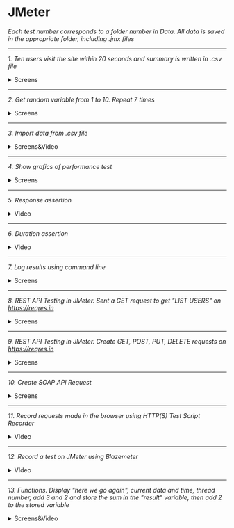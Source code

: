 # JMeter

*Each test number corresponds to a folder number in Data. All data is saved in the appropriate folder, including .jmx files*

***

*1. Ten users visit the site within 20 seconds and summary is written in .csv file*

<details>
  <summary>Screens</summary>
  
  ![JMeter](https://github.com/Meiliger/JMeter/blob/main/Data/1/Thread%20Group.png)
  
  ![JMeter](https://github.com/Meiliger/JMeter/blob/main/Data/1/HTTP%20request.png)
  
  ![JMeter](https://github.com/Meiliger/JMeter/blob/main/Data/1/View%20Results%20Tree.png)
  
  ![JMeter](https://github.com/Meiliger/JMeter/blob/main/Data/1/View%20results%20in%20table.png)
  
  ![JMeter](https://github.com/Meiliger/JMeter/blob/main/Data/1/Summary%20report.png)
  
  ![JMeter](https://github.com/Meiliger/JMeter/blob/main/Data/1/Simple%20data%20writer.png)
  
  ![JMeter](https://github.com/Meiliger/JMeter/blob/main/Data/1/test.png)
</details>

***

*2. Get random variable from 1 to 10. Repeat 7 times*

<details>
  <summary>Screens</summary>
  
  ![JMeter](https://github.com/Meiliger/JMeter/blob/main/Data/2/Counter.png)
  
  ![JMeter](https://github.com/Meiliger/JMeter/blob/main/Data/2/Random%20variable.png)
  
  ![JMeter](https://github.com/Meiliger/JMeter/blob/main/Data/2/Thread%20group.png)
  
  ![JMeter](https://github.com/Meiliger/JMeter/blob/main/Data/2/Request.png)
  
  ![JMeter](https://github.com/Meiliger/JMeter/blob/main/Data/2/View%20Results%20Tree.png)
</details>

***

*3. Import data from .csv file*

<details>
  <summary>Screens&Video</summary>
  
  ![JMeter](https://github.com/Meiliger/JMeter/blob/main/Data/3/CSV%20Data%20Set%20Config.png)
  
  ![JMeter](https://github.com/Meiliger/JMeter/blob/main/Data/3/data5.png)
  
  ![JMeter](https://github.com/Meiliger/JMeter/blob/main/Data/3/Thread%20Group.png)
  
  ![JMeter](https://github.com/Meiliger/JMeter/blob/main/Data/3/Request.png)
  
  ![JMeter](https://github.com/Meiliger/JMeter/blob/main/Data/3/View%20Results%20Tree.png)
  
  [![JMeter](https://github.com/Meiliger/JMeter/blob/main/Preview/video.png)](https://drive.google.com/file/d/1w8GwQGCm0nyXZxYYA8exZVuWxPV4orC6/view?usp=share_link)
</details>

***

*4. Show grafics of performance test*

<details>
  <summary>Screens</summary>
  
  ![JMeter](https://github.com/Meiliger/JMeter/blob/main/Data/4/Thread%20Group.png)
  
  ![JMeter](https://github.com/Meiliger/JMeter/blob/main/Data/4/HTTP%20Request.png)
  
  ![JMeter](https://github.com/Meiliger/JMeter/blob/main/Data/4/Graphic.png)
  
  ![JMeter](https://github.com/Meiliger/JMeter/blob/main/Data/4/View%20Results%20Tree.png)
</details>

***

*5. Response assertion*

<details>
  <summary>Video</summary>
  
  [![JMeter](https://github.com/Meiliger/JMeter/blob/main/Preview/Response%20assertion.png)](https://drive.google.com/file/d/1IDWmnsnyK3GVCVACuV9zscw3G_AX0Z35/view?usp=share_link)
</details>

***

*6. Duration assertion*

<details>
  <summary>Video</summary>
  
  [![JMeter](https://github.com/Meiliger/JMeter/blob/main/Preview/Duration%20assertion.png)](https://drive.google.com/file/d/1Tn6gWPuAiOrITHrd_MjqPFTBHvVgb3HR/view?usp=share_link)
</details>

***

*7. Log results using command line*

<details>
  <summary>Screens</summary>
  
  ![JMeter](https://github.com/Meiliger/JMeter/blob/main/Data/7/cl.png)
  
  ![JMeter](https://github.com/Meiliger/JMeter/blob/main/Data/7/result.png)
</details>

***

*8. REST API Testing in JMeter. Sent a GET request to get "LIST USERS" on https://reqres.in*

<details>
  <summary>Screens</summary>
  
  ![JMeter](https://github.com/Meiliger/JMeter/blob/main/Data/8/REST_API_GET.png)
  
  ![JMeter](https://github.com/Meiliger/JMeter/blob/main/Data/8/Result%20Tree.png)
</details>

***

*9. REST API Testing in JMeter. Create GET, POST, PUT, DELETE requests on https://reqres.in*

<details>
  <summary>Screens</summary>
  
  ![JMeter](https://github.com/Meiliger/JMeter/blob/main/Data/9/GET.png)
  
  ![JMeter](https://github.com/Meiliger/JMeter/blob/main/Data/9/POST.png)
  
  ![JMeter](https://github.com/Meiliger/JMeter/blob/main/Data/9/PUT.png)
  
  ![JMeter](https://github.com/Meiliger/JMeter/blob/main/Data/9/DELETE.png)
  
  ![JMeter](https://github.com/Meiliger/JMeter/blob/main/Data/9/View%20results%20in%20table.png)
</details>

***

*10. Create SOAP API Request*

<details>
  <summary>Screens</summary>
  
  ![JMeter](https://github.com/Meiliger/JMeter/blob/main/Data/10/Thread%20group.png)
  
  ![JMeter](https://github.com/Meiliger/JMeter/blob/main/Data/10/Add.png)
  
  ![JMeter](https://github.com/Meiliger/JMeter/blob/main/Data/10/HTTP%20header%20manager.png)
  
  ![JMeter](https://github.com/Meiliger/JMeter/blob/main/Data/10/Response%20assertion.png)
  
  ![JMeter](https://github.com/Meiliger/JMeter/blob/main/Data/10/View%20results%20in%20table.png)
  
  ![JMeter](https://github.com/Meiliger/JMeter/blob/main/Data/10/Assertion%20results.png)
  
  ![JMeter](https://github.com/Meiliger/JMeter/blob/main/Data/10/Response%20assertion%20-%20invalid%20value.png)
  
  ![JMeter](https://github.com/Meiliger/JMeter/blob/main/Data/10/Results%20tree%20-%20error.png)
  
  ![JMeter](https://github.com/Meiliger/JMeter/blob/main/Data/10/Assertion%20results%20-%20test%20failed.png)
</details>

***

*11. Record requests made in the browser using HTTP(S) Test Script Recorder*

<details>
  <summary>VIdeo</summary>
  
  [![JMeter](https://github.com/Meiliger/JMeter/blob/main/Preview/Record.png)](https://drive.google.com/file/d/1ZLZNVMHCHfN3N5NX0YP4ZUWm3OcTQcRF/view?usp=share_link)
</details>

***

*12. Record a test on JMeter using Blazemeter*

<details>
  <summary>VIdeo</summary>
  
  [![JMeter](https://github.com/Meiliger/JMeter/blob/main/Preview/Blazemeter_record.png)](https://drive.google.com/file/d/1ETzsu91Z1HnAb-UdaQxoc2jSJP_0Fc-Z/view?usp=share_link)
</details>

***

*13. Functions. Display "here we go again", current data and time, thread number, add 3 and 2 and store the sum in the "result" variable, then add 2 to the stored variable*

<details>
  <summary>Screens&Video</summary>
  
  ![JMeter](https://github.com/Meiliger/JMeter/blob/main/Data/13/Thread%20group.png)
  
  ![JMeter](https://github.com/Meiliger/JMeter/blob/main/Data/13/Function%201.png)
  
  ![JMeter](https://github.com/Meiliger/JMeter/blob/main/Data/13/Function%202.png)
  
  ![JMeter](https://github.com/Meiliger/JMeter/blob/main/Data/13/Function%203.png)
  
  ![JMeter](https://github.com/Meiliger/JMeter/blob/main/Data/13/Results%20tree%201.png)
  
  ![JMeter](https://github.com/Meiliger/JMeter/blob/main/Data/13/Function%204.png)
  
  ![JMeter](https://github.com/Meiliger/JMeter/blob/main/Data/13/Results%20tree%202.png)
  
  ![JMeter](https://github.com/Meiliger/JMeter/blob/main/Data/13/Results%20tree%203.png)
  
  [![JMeter](https://github.com/Meiliger/JMeter/blob/main/Preview/Functions.png)](https://drive.google.com/file/d/1lypmnUIeKBcmZYiaj7-8gG-FWdte6trY/view?usp=share_link)
</details>


